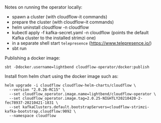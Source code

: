 Notes on running the operator locally:

 - spawn a cluster (with cloudflow-it commands)
 - prepare the cluster (with cloudflow-it commands)
 - helm uninstall cloudflow -n cloudflow
 - kubectl apply -f kafka-secret.yaml -n cloudflow (points the default Kafka cluster to the installed strimzi one)
 - in a separate shell start `telepresence` (https://www.telepresence.io/)
 - sbt run

Publishing a docker image:

```
sbt -Ddocker.username=lightbend cloudflow-operator/docker:publish
```

Install from helm chart using the docker image such as:
```
helm upgrade -i cloudflow cloudflow-helm-charts/cloudflow \
  --version "2.0.26-RC15" \
  --set cloudflow_operator.image.name=lightbend/cloudflow-operator \
  --set cloudflow_operator.image.tag=2.0.25-NIGHTLY20210420-2-fec78937-20210421-1831 \
  --set kafkaClusters.default.bootstrapServers=cloudflow-strimzi-kafka-bootstrap.cloudflow:9092 \
  --namespace cloudflow
```
